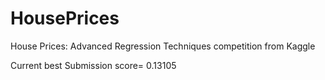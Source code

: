 # HousePrices
House Prices: Advanced Regression Techniques competition from Kaggle

Current best Submission score= 0.13105
